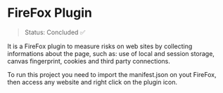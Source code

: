 # FireFox Plugin
> Status: Concluded ✅

It is a FireFox plugin to measure risks on web sites by collecting informations about the page, such as: use of local and session storage, canvas fingerprint, cookies and third party connections.

To run this project you need to import the manifest.json on yout FireFox, then access any website and right click on the plugin icon.
